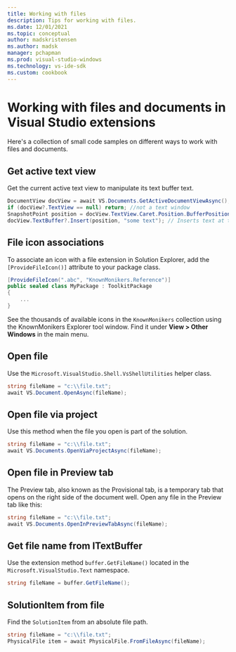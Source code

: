 ```yaml
---
title: Working with files
description: Tips for working with files.
ms.date: 12/01/2021
ms.topic: conceptual
author: madskristensen
ms.author: madsk
manager: pchapman
ms.prod: visual-studio-windows
ms.technology: vs-ide-sdk
ms.custom: cookbook
---
```

# Working with files and documents in Visual Studio extensions

Here's a collection of small code samples on different ways to work with files and documents.

## Get active text view
Get the current active text view to manipulate its text buffer text.

```csharp
DocumentView docView = await VS.Documents.GetActiveDocumentViewAsync();
if (docView?.TextView == null) return; //not a text window
SnapshotPoint position = docView.TextView.Caret.Position.BufferPosition;
docView.TextBuffer?.Insert(position, "some text"); // Inserts text at the caret
```

## File icon associations
To associate an icon with a file extension in Solution Explorer, add the `[ProvideFileIcon()]` attribute to your package class.

```csharp
[ProvideFileIcon(".abc", "KnownMonikers.Reference")]
public sealed class MyPackage : ToolkitPackage
{
    ...
}
```

See the thousands of available icons in the `KnownMonikers` collection using the KnownMonikers Explorer tool window. Find it under **View > Other Windows** in the main menu.

## Open file
Use the `Microsoft.VisualStudio.Shell.VsShellUtilities` helper class.

```csharp
string fileName = "c:\\file.txt";
await VS.Document.OpenAsync(fileName);
```

## Open file via project
Use this method when the file you open is part of the solution.

```csharp
string fileName = "c:\\file.txt";
await VS.Documents.OpenViaProjectAsync(fileName);
```

## Open file in Preview tab
The Preview tab, also known as the Provisional tab, is a temporary tab that opens on the right side of the document well. Open any file in the Preview tab like this:

```csharp
string fileName = "c:\\file.txt";
await VS.Documents.OpenInPreviewTabAsync(fileName);
```

## Get file name from ITextBuffer
Use the extension method `buffer.GetFileName()` located in the `Microsoft.VisualStudio.Text` namespace.

```csharp
string fileName = buffer.GetFileName();
```

## SolutionItem from file
Find the `SolutionItem` from an absolute file path.

```csharp
string fileName = "c:\\file.txt";
PhysicalFile item = await PhysicalFile.FromFileAsync(fileName);
```

